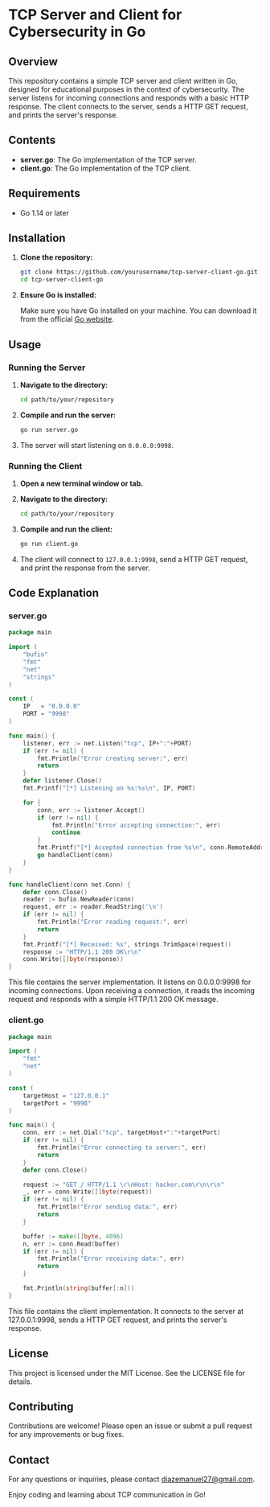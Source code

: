 # TCP Server and Client for Cybersecurity in Go

## Overview

This repository contains a simple TCP server and client written in Go, designed for educational purposes in the context of cybersecurity. The server listens for incoming connections and responds with a basic HTTP response. The client connects to the server, sends a HTTP GET request, and prints the server's response.

## Contents

- **server.go**: The Go implementation of the TCP server.
- **client.go**: The Go implementation of the TCP client.

## Requirements

- Go 1.14 or later

## Installation

1. **Clone the repository:**

    ```sh
    git clone https://github.com/yourusername/tcp-server-client-go.git
    cd tcp-server-client-go
    ```

2. **Ensure Go is installed:**

    Make sure you have Go installed on your machine. You can download it from the official [Go website](https://golang.org/dl/).

## Usage

### Running the Server

1. **Navigate to the directory:**

    ```sh
    cd path/to/your/repository
    ```

2. **Compile and run the server:**

    ```sh
    go run server.go
    ```

3. The server will start listening on `0.0.0.0:9998`.

### Running the Client

1. **Open a new terminal window or tab.**

2. **Navigate to the directory:**

    ```sh
    cd path/to/your/repository
    ```

3. **Compile and run the client:**

    ```sh
    go run client.go
    ```

4. The client will connect to `127.0.0.1:9998`, send a HTTP GET request, and print the response from the server.

## Code Explanation

### server.go

```go
package main

import (
    "bufio"
    "fmt"
    "net"
    "strings"
)

const (
    IP   = "0.0.0.0"
    PORT = "9998"
)

func main() {
    listener, err := net.Listen("tcp", IP+":"+PORT)
    if (err != nil) {
        fmt.Println("Error creating server:", err)
        return
    }
    defer listener.Close()
    fmt.Printf("[*] Listening on %s:%s\n", IP, PORT)

    for {
        conn, err := listener.Accept()
        if (err != nil) {
            fmt.Println("Error accepting connection:", err)
            continue
        }
        fmt.Printf("[*] Accepted connection from %s\n", conn.RemoteAddr().String())
        go handleClient(conn)
    }
}

func handleClient(conn net.Conn) {
    defer conn.Close()
    reader := bufio.NewReader(conn)
    request, err := reader.ReadString('\n')
    if (err != nil) {
        fmt.Println("Error reading request:", err)
        return
    }
    fmt.Printf("[*] Received: %s", strings.TrimSpace(request))
    response := "HTTP/1.1 200 OK\r\n"
    conn.Write([]byte(response))
}
```
This file contains the server implementation. It listens on 0.0.0.0:9998 for incoming connections. Upon receiving a connection, it reads the incoming request and responds with a simple HTTP/1.1 200 OK message.

### client.go
```go
package main

import (
    "fmt"
    "net"
)

const (
    targetHost = "127.0.0.1"
    targetPort = "9998"
)

func main() {
    conn, err := net.Dial("tcp", targetHost+":"+targetPort)
    if (err != nil) {
        fmt.Println("Error connecting to server:", err)
        return
    }
    defer conn.Close()

    request := "GET / HTTP/1.1 \r\nHost: hacker.com\r\n\r\n"
    _, err = conn.Write([]byte(request))
    if (err != nil) {
        fmt.Println("Error sending data:", err)
        return
    }

    buffer := make([]byte, 4096)
    n, err := conn.Read(buffer)
    if (err != nil) {
        fmt.Println("Error receiving data:", err)
        return
    }

    fmt.Println(string(buffer[:n]))
}

```
This file contains the client implementation. It connects to the server at 127.0.0.1:9998, sends a HTTP GET request, and prints the server's response.

## License
This project is licensed under the MIT License. See the LICENSE file for details.

## Contributing
Contributions are welcome! Please open an issue or submit a pull request for any improvements or bug fixes.

## Contact
For any questions or inquiries, please contact diazemanuel27@gmail.com.

Enjoy coding and learning about TCP communication in Go!
